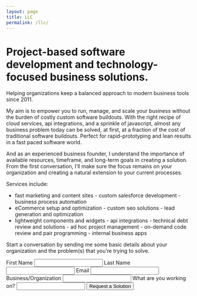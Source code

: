 ```yaml
---
layout: page
title: LLC
permalink: /llc/
---
```


# Project-based software development and technology-focused business solutions.

Helping organizations keep a balanced approach to modern business tools since 2011.

My aim is to empower you to run, manage, and scale your business without the burden of
costly custom software buildouts. With the right recipe of cloud services, api integrations,
and a sprinkle of javascript, almost any business problem today can
be solved, at first, at a fraction of the cost of traditional software buildouts. Perfect for
rapid-prototyping and lean results in a fast paced software world.

And as an experienced business founder, I understand the importance of available resources,
timeframe, and long-term goals in creating a solution. From the first conversation, I’ll make sure
the focus remains on your organization and creating a natural extension to your current processes.

Services include:
- fast marketing and content sites   - custom salesforce development   - business process automation
- eCommerce setup and optimization  - custom seo solutions  - lead generation and optimization
- lightweight components and widgets  - api integrations  - technical debt review and solutions
          - ad hoc project management  - on-demand code review and pair programming  - internal business apps

Start a conversation by sending me some basic details about your organization and the problem(s) that you’re trying to solve.

<label>First Name</label>
<input type="text" id="first-name" name="first-name"/>
<label>Last Name</label>
<input type="text" id="last-name" name="last-name"/>
<label>Email</label>
<input type="text" id="email" name="email"/>
<label>Business/Organization</label>
<input type="text" id="company" name="company"/>
<label>What are you working on?</label>
<input type="text" id="description" name="description"/>
<button type="button">Request a Solution</button>
